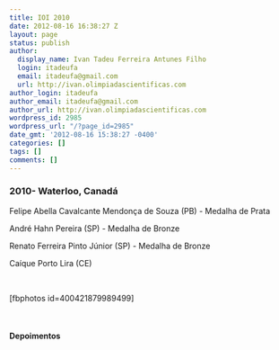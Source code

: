 ```yaml
---
title: IOI 2010
date: 2012-08-16 16:38:27 Z
layout: page
status: publish
author:
  display_name: Ivan Tadeu Ferreira Antunes Filho
  login: itadeufa
  email: itadeufa@gmail.com
  url: http://ivan.olimpiadascientificas.com
author_login: itadeufa
author_email: itadeufa@gmail.com
author_url: http://ivan.olimpiadascientificas.com
wordpress_id: 2985
wordpress_url: "/?page_id=2985"
date_gmt: '2012-08-16 15:38:27 -0400'
categories: []
tags: []
comments: []
---
```


### 2010- Waterloo, Canadá

  
Felipe Abella Cavalcante Mendonça de Souza (PB) - Medalha de Prata

 André Hahn Pereira (SP) - Medalha de Bronze

Renato Ferreira Pinto Júnior (SP) - Medalha de Bronze

Caíque Porto Lira (CE)

 

\[fbphotos id=400421879989499\]

 

#### Depoimentos



 
